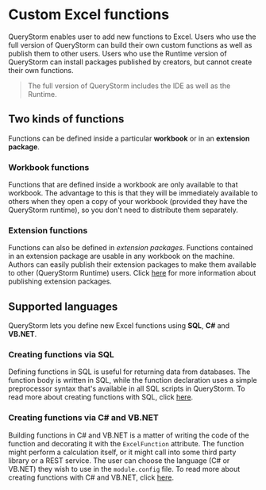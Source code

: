# Custom Excel functions

QueryStorm enables user to add new functions to Excel. Users who use the full version of QueryStorm can build their own custom functions as well as publish them to other users. Users who use the Runtime version of QueryStorm can install packages published by creators, but cannot create their own functions.

> The full version of QueryStorm includes the IDE as well as the Runtime.

## Two kinds of functions

Functions can be defined inside a particular **workbook** or in an **extension package**.

### Workbook functions

Functions that are defined inside a workbook are only available to that workbook. The advantage to this is that they will be immediately available to others when they open a copy of your workbook (provided they have the QueryStorm runtime), so you don't need to distribute them separately.

### Extension functions

Functions can also be defined in *extension packages*. Functions contained in an extension package are usable in any workbook on the machine. Authors can easily publish their extension packages  to make them available to other (QueryStorm Runtime) users. Click [here](todo) for more information about publishing extension packages.

## Supported languages

QueryStorm lets you define new Excel functions using **SQL**, **C#** and **VB.NET**.

### Creating functions via SQL

Defining functions in SQL is useful for returning data from databases. The function body is written in SQL, while the function declaration uses a simple preprocessor syntax that's available in all SQL scripts in QueryStorm. To read more about creating functions with SQL, click [here](todo).

### Creating functions via C# and VB.NET

Building functions in C# and VB.NET is a matter of writing the code of the function and decorating it with the `ExcelFunction` attribute. The function might perform a calculation itself, or it might call into some third party library or a REST service. The user can choose the language (C# or VB.NET) they wish to use in the `module.config` file. To read more about creating functions with C# and VB.NET, click [here](todo).

